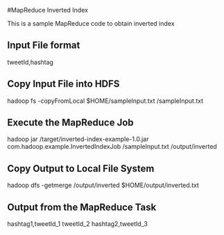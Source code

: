 #MapReduce Inverted Index

This is a sample MapReduce code to obtain inverted index

## Input File format
tweetId,hashtag
	

## Copy Input File into HDFS
	
hadoop fs -copyFromLocal $HOME/sampleInput.txt /sampleInput.txt

## Execute the MapReduce Job
	
hadoop jar <pathForThisProject>/target/inverted-index-example-1.0.jar \
      com.hadoop.example.InvertedIndexJob  /sampleInput.txt  /output/inverted

## Copy Output to Local File System  

hadoop dfs -­getmerge /output/inverted $HOME/output/inverted.txt
	
	
## Output from the MapReduce Task

hashtag1,tweetId_1 tweetId_2
hashtag2,tweetId_3